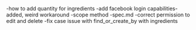 -how to add quantity for ingredients
-add facebook login capabilities-added, weird workaround
-scope method
-spec.md
-correct permission to edit and delete
-fix case issue with find_or_create_by with ingredients 

